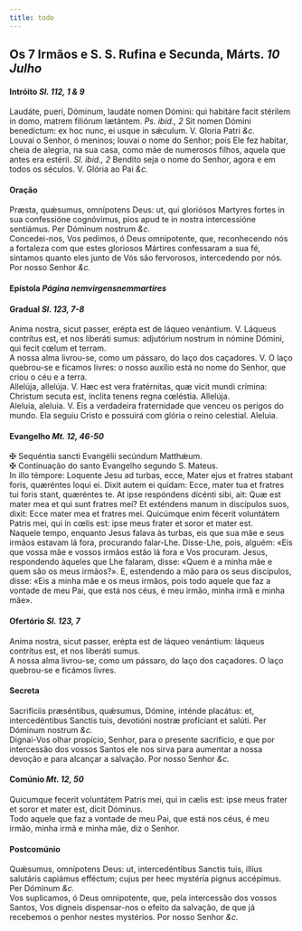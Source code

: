 ```yaml
---
title: todo
---
```

<h2 class="text-center">Os 7 Irmãos e S. S. Rufina e Secunda, Márts. <em>10 Julho</em></h2>

<h4 class="text-center">Intróito <em>Sl. 112, 1 & 9</em></h4>
<div class="container-fluid">
<div class="row">
<div class="dropcap text-justify">
Laudáte, pueri, Dóminum, laudáte nomen Dómini: qui habitáre facit stérilem in domo, matrem filiórum lætántem. <em>Ps. ibid., 2</em> Sit nomen Dómini benedíctum: ex hoc nunc, ei usque in sǽculum.
V. Gloria Patri <em>&c.</em>
</div>
<div class="dropcap text-justify">
Louvai o Senhor, ó meninos; louvai o nome do Senhor; pois Ele fez habitar, cheia de alegria, na sua casa, como mãe de numerosos filhos, aquela que antes era estéril. <em>Sl. ibid., 2</em> Bendito seja o nome do Senhor, agora e em todos os séculos.
V. Glória ao Pai <em>&c.</em>
</div>
</div>
</div>

<h4 class="text-center">Oração</h4>
<div class="container-fluid">
<div class="row">
<div class="dropcap text-justify">
Præsta, quǽsumus, omnípotens Deus: ut, qui gloriósos Martyres fortes in sua confessióne cognóvimus, pios apud te in nostra intercessióne sentiámus. Per Dóminum nostrum <em>&c.</em>
</div>
<div class="dropcap text-justify">
Concedei-nos, Vos pedimos, ó Deus omnipotente, que, reconhecendo nós a fortaleza com que estes gloriosos Mártires confessaram a sua fé, sintamos quanto eles junto de Vós são fervorosos, intercedendo por nós. Por nosso Senhor <em>&c.</em>
</div>
</div>
</div>

<h4 class="text-center">Epístola <em>Página nemvirgensnemmartires</em></h4>

<h4 class="text-center">Gradual <em>Sl. 123, 7-8</em></h4>
<div class="container-fluid">
<div class="row">
<div class="dropcap text-justify">
Anima nostra, sicut passer, erépta est de láqueo venántium. V. Láqueus contrítus est, et nos liberáti sumus: adjutórium nostrum in nómine Dómini, qui fecit cœlum et terram.
</div>
<div class="dropcap text-justify">
A nossa alma livrou-se, como um pássaro, do laço dos caçadores. V. O laço quebrou-se e ficamos livres: o nosso auxílio está no nome do Senhor, que criou o céu e a terra.
</div>
<div class="text-justify">
Allelúja, allelúja. V. Hæc est vera fratérnitas, quæ vicit mundi crímina: Christum secuta est, ínclita tenens regna cœléstia. Allelúja.
</div>
<div class="text-justify">
Aleluia, aleluia. V. Eis a verdadeira fraternidade que venceu os perigos do mundo. Ela seguiu Cristo e possuirá com glória o reino celestial. Aleluia.
</div>
</div>
</div>

<h4 class="text-center">Evangelho <em>Mt. 12, 46-50</em></h4>
<div class="container-fluid">
<div class="row">
<div class="text-justify">
<span class="text-danger">&#10016;</span> Sequéntia sancti Evangélii secúndum Matthǽum.
</div>
<div class="text-justify">
<span class="text-danger">&#10016;</span> Continuação do santo Evangelho segundo S. Mateus.
</div>
<div class="dropcap text-justify">
In illo témpore: Loquente Jesu ad turbas, ecce, Mater ejus et fratres stabant foris, quæréntes loqui ei. Dixit autem ei quidam: Ecce, mater tua et fratres tui foris stant, quæréntes te. At ipse respóndens dicénti sibi, ait: Quæ est mater mea et qui sunt fratres mei? Et exténdens manum in discípulos suos, dixit: Ecce mater mea et fratres mei. Quicúmque enim fécerit voluntátem Patris mei, qui in cœlis est: ipse meus frater et soror et mater est.
</div>
<div class="dropcap text-justify">
Naquele tempo, enquanto Jesus falava às turbas, eis que sua mãe e seus irmãos estavam lá fora, procurando falar-Lhe. Disse-Lhe, pois, alguém: «Eis que vossa mãe e vossos irmãos estão lá fora e Vos procuram. Jesus, respondendo àqueles que Lhe falaram, disse: «Quem é a minha mãe e quem são os meus irmãos?». E, estendendo a mão para os seus discípulos, disse: «Eis a minha mãe e os meus irmãos, pois todo aquele que faz a vontade de meu Pai, que está nos céus, é meu irmão, minha irmã e minha mãe».
</div>
</div>
</div>

<h4 class="text-center">Ofertório <em>Sl. 123, 7</em></h4>
<div class="container-fluid">
<div class="row">
<div class="dropcap text-justify">
Anima nostra, sicut passer, erépta est de láqueo venántium: láqueus contrítus est, et nos liberáti sumus.
</div>
<div class="dropcap text-justify">
A nossa alma livrou-se, como um pássaro, do laço dos caçadores. O laço quebrou-se e ficámos livres.
</div>
</div>
</div>

<h4 class="text-center">Secreta</h4>
<div class="container-fluid">
<div class="row">
<div class="dropcap text-justify">
Sacrifíciis præséntibus, quǽsumus, Dómine, inténde placátus: et, intercedéntibus Sanctis tuis, devotióni nostræ profíciant et salúti. Per Dóminum nostrum <em>&c.</em>
</div>
<div class="dropcap text-justify">
Dignai-Vos olhar propício, Senhor, para o presente sacrifício, e que por intercessão dos vossos Santos ele nos sirva para aumentar a nossa devoção e para alcançar a salvação. Por nosso Senhor <em>&c.</em>
</div>
</div>
</div>

<h4 class="text-center">Comúnio <em>Mt. 12, 50</em></h4>
<div class="container-fluid">
<div class="row">
<div class="dropcap text-justify">
Quicumque fecerit voluntátem Patris mei, qui in cælis est: ipse meus frater et soror et mater est, dicit Dóminus.
</div>
<div class="dropcap text-justify">
Todo aquele que faz a vontade de meu Pai, que está nos céus, é meu irmão, minha irmã e minha mãe, diz o Senhor.
</div>
</div>
</div>

<h4 class="text-center">Postcomúnio</h4>
<div class="container-fluid">
<div class="row">
<div class="dropcap text-justify">
Quǽsumus, omnípotens Deus: ut, intercedéntibus Sanctis tuis, illíus salutáris capiámus efféctum; cujus per heec mystéria pignus accépimus. Per Dóminum <em>&c.</em>
</div>
<div class="dropcap text-justify">
Vos suplicamos, ó Deus omnipotente, que, pela intercessão dos vossos Santos, Vos digneis dispensar-nos o efeito da salvação, de que já recebemos o penhor nestes mystérios. Por nosso Senhor <em>&c.</em>
</div>
</div>
</div>
